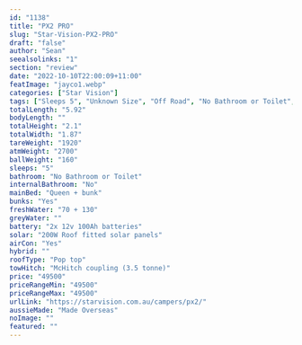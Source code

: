 ```yaml
---
id: "1138"
title: "PX2 PRO"
slug: "Star-Vision-PX2-PRO"
draft: "false"
author: "Sean"
seealsolinks: "1"
section: "review"
date: "2022-10-10T22:00:09+11:00"
featImage: "jayco1.webp"
categories: ["Star Vision"]
tags: ["Sleeps 5", "Unknown Size", "Off Road", "No Bathroom or Toilet", "Pop top", "Under 50k"]
totalLength: "5.92"
bodyLength: ""
totalHeight: "2.1"
totalWidth: "1.87"
tareWeight: "1920"
atmWeight: "2700"
ballWeight: "160"
sleeps: "5"
bathroom: "No Bathroom or Toilet"
internalBathroom: "No"
mainBed: "Queen + bunk"
bunks: "Yes"
freshWater: "70 + 130"
greyWater: ""
battery: "2x 12v 100Ah batteries"
solar: "200W Roof fitted solar panels"
airCon: "Yes"
hybrid: ""
roofType: "Pop top"
towHitch: "McHitch coupling (3.5 tonne)"
price: "49500"
priceRangeMin: "49500"
priceRangeMax: "49500"
urlLink: "https://starvision.com.au/campers/px2/"
aussieMade: "Made Overseas"
noImage: ""
featured: ""
---
```

